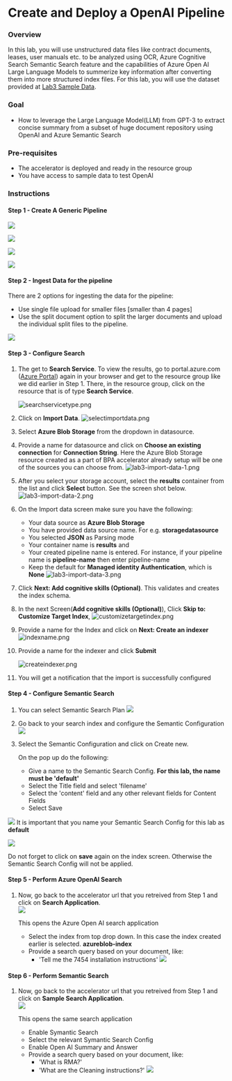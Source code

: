 # Create and Deploy a OpenAI Pipeline

### Overview
In this lab, you will use unstructured data files like contract documents, leases, user manuals etc. to be analyzed using OCR, Azure Cognitive Search Semantic Search feature and the capabilities of Azure Open AI Large Language Models to summerize key information after converting them into more structured index files. For this lab, you will use the dataset provided at [Lab3 Sample Data](/SampleInvoices/Lab3%20Sample%20Data).


### Goal
* How to leverage the Large Language Model(LLM) from GPT-3 to extract concise summary from a subset of huge document repository using OpenAI and Azure Semantic Search 


### Pre-requisites
* The accelerator is deployed and ready in the resource group
* You have access to sample data to test OpenAI


### Instructions


#### **Step 1 - Create A Generic Pipeline**
![](images/BPAHomepage.png)  

![](images/Lab3NewPipeline.png)  

![](images/Lab3OCR.png)  

![](images/Lab3OCR2Txt.png)  

#### **Step 2 - Ingest Data for the pipeline**

There are 2 options for ingesting the data for the pipeline:

* Use single file upload for smaller files [smaller than 4 pages]
* Use the split document option to split the larger documents and upload the individual split files to the pipeline.

![](images/Lab3IngestData.png)

#### **Step 3 - Configure Search**
1. The get to **Search Service**. To view the results, go to portal.azure.com ([Azure Portal](portal.azure.com)) again in your browser and get to the resource group like we did earlier in Step 1. There, in the resource group, click on the resource that is of type **Search Service**. 
    
    ![searchservicetype.png](/images/searchservicetype.png)

1. Click on **Import Data**. 
    ![selectimportdata.png](/images/selectimportdata.png)

1. Select **Azure Blob Storage** from the dropdown in datasource.

1. Provide a name for datasource and click on **Choose an existing connection**  for **Connection String**. Here the Azure Blob Storage resource created as a part of BPA accelerator already setup will be one of the sources you can choose from.
    ![lab3-import-data-1.png](images/lab3-import-data-1.png)
1. After you select your storage account, select the **results** container from the list and click **Select** button. See the screen shot below.
    ![lab3-import-data-2.png](images/lab3-import-data-2.png)

1. On the Import data screen make sure you have the following:
    - Your data source as **Azure Blob Storage**
    - You have provided data source name. For e.g. **storagedatasource**
    - You selected **JSON** as Parsing mode
    - Your container name is **results** and 
    - Your created pipeline name is entered. For instance, if your pipeline name is **pipeline-name** then enter pipeline-name
    - Keep the default for **Managed identity Authentication**, which is **None** 
   ![lab3-import-data-3.png](images/lab3-import-data-3.png)

1. Click **Next: Add cognitive skills (Optional)**. This validates and creates the index schema. 

1. In the next Screen(**Add cognitive skills (Optional)**), Click **Skip to: Customize Target Index**, 
      ![customizetargetindex.png](images/Lab3SearchConfig.png)


1. Provide a name for the Index and click on **Next: Create an indexer**
    ![indexname.png](/images/indexname.png)

1. Provide a name for the indexer and click **Submit**
    
    ![createindexer.png](images/Lab3SearchIndexer.png)

1. You will get a notification that the import is successfully configured

#### **Step 4 - Configure Semantic Search**

1. You can select Semantic Search Plan
![](images/Lab3SemSearchPlan.png) 

1. Go back to your search index and configure the Semantic Configuration
![](images/Lab3SearchIndex.png)

1. Select the Semantic Configuration and click on Create new. 

    On the pop up do the following:
    - Give a name to the Semantic Search Config. **For this lab, the name must be 'default'**
    - Select the Title field and select 'filename'
    - Select the 'content' field and any other relevant fields for Content Fields
    - Select Save

![](images/Lab3SemSearchConfig_default.png)
It is important that you name your Semantic Search Config for this lab as **default**

![](images/lab3-semantic-config-save.png)

Do not forget to click on **save** again on the index screen. Otherwise the Semantic Search Config will not be applied.

#### **Step 5 - Perform Azure OpenAI Search**
1. Now, go back to the accelerator url that you retreived from Step 1 and click on **Search Application**.  
    ![](images/BPAHomepageSampleSearch.png)

    This opens the Azure Open AI search application

    - Select the index from top drop down. In this case the index created earlier is selected. **azureblob-index**
    - Provide a search query based on your document, like:
        - 'Tell me the 7454 installation instructions'
     ![](images/Lab5-openai-search.png)
     
#### **Step 6 - Perform Semantic Search**
1. Now, go back to the accelerator url that you retreived from Step 1 and click on **Sample Search Application**.  
    ![](images/BPAHomepageSSA.png)

    This opens the same search application

    - Enable Symantic Search
    - Select the relevant Symantic Search Config
    - Enable Open AI Summary and Answer
    - Provide a search query based on your document, like:
        - 'What is RMA?'
        - 'What are the Cleaning instructions?'
     ![](images/BPASSASearchResults.png)




